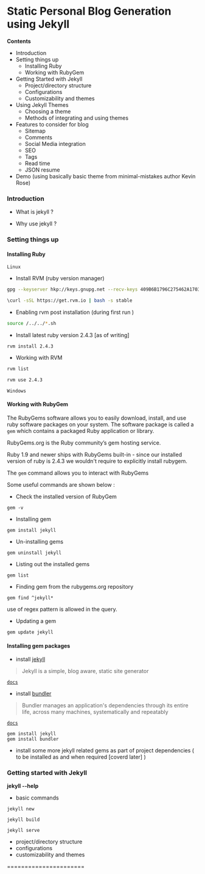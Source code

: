 # Static Personal Blog Generation using Jekyll


**Contents**

- Introduction
- Setting things up
	- Installing Ruby
    - Working with RubyGem 
- Getting Started with Jekyll
	- Project/directory structure
	- Configurations
	- Customizability and themes
- Using Jekyll Themes
	- Choosing a theme
	- Methods of integrating and using themes
- Features to consider for blog
	- Sitemap
    - Comments
    - Social Media integration
    - SEO
    - Tags
    - Read time
    - JSON resume
 - Demo (using basically basic theme from minimal-mistakes author Kevin Rose)
 
    
 
### Introduction

 - What is jekyll ?
 
 - Why use jekyll ?
 
 
### Setting things up

#### Installing Ruby

``Linux``

 - Install RVM (ruby version manager)

```bash
gpg --keyserver hkp://keys.gnupg.net --recv-keys 409B6B1796C275462A1703113804BB82D39DC0E3 7D2BAF1CF37B13E2069D6956105BD0E739499BDB
```

```bash
\curl -sSL https://get.rvm.io | bash -s stable
```

- Enabling rvm post installation (during first run )

```bash
source /../../*.sh
```

- Install latest ruby version 2.4.3 [as of writing]

```
rvm install 2.4.3
```
- Working with RVM 

```bash
rvm list 
```

```bash
rvm use 2.4.3
```

``Windows``


#### Working with RubyGem 

The RubyGems software allows you to easily download, install, and use ruby software packages on your system. The software package is called a ``gem`` which contains a packaged Ruby application or library.

RubyGems.org is the Ruby community’s gem hosting service.

Ruby 1.9 and newer ships with RubyGems built-in - since our installed version of ruby is 2.4.3 we wouldn't require to explicitly install rubygem.

The ``gem`` command allows you to interact with RubyGems

Some useful commands are shown below :

- Check the installed version of RubyGem
```
gem -v
```

- Installing gem 
```
gem install jekyll
```

- Un-installing gems
```
gem uninstall jekyll
```

- Listing out the installed gems
```
gem list
```
- Finding gem from the rubygems.org repository 

```
gem find ^jekyll*
```
use of regex pattern is allowed in the query.

- Updating a gem

```
gem update jekyll

```

#### Installing gem packages 


- install [jekyll] 


> Jekyll is a simple, blog aware, static site generator

[``docs``](https://jekyllrb.com/docs/home/)


- install [bundler] 

> Bundler manages an application's dependencies through its entire life, across many machines, systematically and repeatably

[``docs``](http://bundler.io/docs.html)


```
gem install jekyll
gem install bundler
```

- install some more jekyll related gems as part of project dependencies ( to be installed as and when required [coverd later] )


### Getting started with Jekyll

**jekyll --help**

 - basic commands 

```
jekyll new
```

```
jekyll build
```

```
jekyll serve
```

- project/directory structure
- configurations
- customizability and themes


======================

[jekyll]:https://rubygems.org/gems/jekyll
[bundler]:https://rubygems.org/gems/bundler